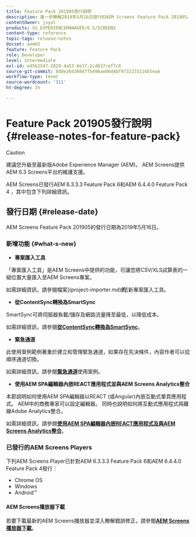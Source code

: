 ```yaml
---
title: Feature Pack 201905發行說明
description: 進一步瞭解2019年5月16日發行的AEM Screens Feature Pack 201905。
contentOwner: jsyal
products: SG_EXPERIENCEMANAGER/6.5/SCREENS
content-type: reference
topic-tags: release-notes
docset: aem65
feature: Feature Pack
role: Developer
level: Intermediate
exl-id: e4562547-2829-4a53-8e37-2cd637cef7c8
source-git-commit: 8dde26d36847fb496aed6d4bf9732233116b5ea6
workflow-type: tm+mt
source-wordcount: '311'
ht-degree: 1%

---
```


# Feature Pack 201905發行說明 {#release-notes-for-feature-pack}

>[!CAUTION]
>
>建議您升級至最新版Adobe Experience Manager (AEM)。 AEM Screens提供AEM 6.3 Screens平台的維護支援。

AEM Screens已發行AEM 6.3.3.3 Feature Pack 6和AEM 6.4.4.0 Feature Pack 4 ，其中包含下列詳細資訊。

## 發行日期 {#release-date}

AEM Screens Feature Pack 201905的發行日期為2019年5月16日。

### 新增功能 {#what-s-new}

* **專案匯入工具**

「專案匯入工具」是AEM Screens中提供的功能，可讓您將CSV/XLS試算表的一組位置大量匯入至AEM Screens專案。

如需詳細資訊，請參閱檔案&#x200B;](project-importer.md)**的**[&#x200B;新專案匯入工具。

* **從ContentSync轉換為SmartSync**

SmartSync可將伺服器負載/儲存及網路流量降至最低，以降低成本。

如需詳細資訊，請參閱&#x200B;**[從ContentSync轉換為SmartSync](smartsync.md)**。

* **緊急通道**

此使用案例範例著重於建立和管理緊急通道，如果存在先決條件，內容作者可以從順序通道切換。

如需詳細資訊，請參閱&#x200B;**[緊急通道](emergency-channel.md)**&#x200B;使用案例。

* **使用AEM SPA編輯器內嵌REACT應用程式並與AEM Screens Analytics整合**

本節說明如何使用AEM SPA編輯器以REACT (或Angular)內嵌互動式單頁應用程式。 AEM中的商務專家可以設定編輯器。 同時也說明如何將互動式應用程式與離線Adobe Analytics整合。

如需詳細資訊，請參閱&#x200B;**[使用AEM SPA編輯器內嵌REACT應用程式及與AEM Screens Analytics整合](embedding-react-app.md)**。

### 已發行的AEM Screens Players

下列AEM Screens Player已針對AEM 6.3.3.3 Feature Pack 6和AEM 6.4.4.0 Feature Pack 4發行：

* Chrome OS
* Windows
* Android™

#### AEM Screens播放器下載

若要下載最新的AEM Screens播放器並深入瞭解錯誤修正，請參閱&#x200B;**[AEM Screens播放器下載](https://download.macromedia.com/screens/)**。
